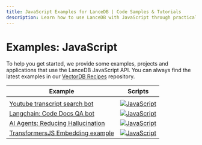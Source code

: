```yaml
---
title: JavaScript Examples for LanceDB | Code Samples & Tutorials
description: Learn how to use LanceDB with JavaScript through practical examples. Includes vector search, embeddings, and integration with Node.js applications.
---
```


# Examples: JavaScript

To help you get started, we provide some examples, projects and applications that use the LanceDB JavaScript API. You can always find the latest examples in our [VectorDB Recipes](https://github.com/lancedb/vectordb-recipes) repository.

| Example | Scripts  |
|-------- | ------   |
| | |
| [Youtube transcript search bot](https://github.com/lancedb/vectordb-recipes/tree/main/examples/youtube_bot/) | [![JavaScript](https://img.shields.io/badge/javascript-%23323330.svg?style=for-the-badge&logo=javascript&logoColor=%23F7DF1E)](https://github.com/lancedb/vectordb-recipes/tree/main/examples/youtube_bot/index.js)|
| [Langchain: Code Docs QA bot](https://github.com/lancedb/vectordb-recipes/tree/main/examples/Code-Documentation-QA-Bot/) | [![JavaScript](https://img.shields.io/badge/javascript-%23323330.svg?style=for-the-badge&logo=javascript&logoColor=%23F7DF1E)](https://github.com/lancedb/vectordb-recipes/tree/main/examples/Code-Documentation-QA-Bot/index.js)|
| [AI Agents: Reducing Hallucination](https://github.com/lancedb/vectordb-recipes/tree/main/examples/reducing_hallucinations_ai_agents/) | [![JavaScript](https://img.shields.io/badge/javascript-%23323330.svg?style=for-the-badge&logo=javascript&logoColor=%23F7DF1E)](https://github.com/lancedb/vectordb-recipes/tree/main/examples/reducing_hallucinations_ai_agents/index.js)|
| [TransformersJS Embedding example](https://github.com/lancedb/vectordb-recipes/tree/main/examples/js-transformers/) | [![JavaScript](https://img.shields.io/badge/javascript-%23323330.svg?style=for-the-badge&logo=javascript&logoColor=%23F7DF1E)](https://github.com/lancedb/vectordb-recipes/tree/main/examples/js-transformers/index.js)  |
